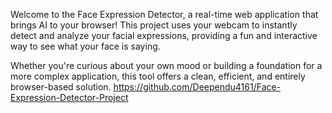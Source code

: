 Welcome to the Face Expression Detector, a real-time web application that brings AI to your browser! This project uses your webcam to instantly detect and analyze your facial expressions, providing a fun and interactive way to see what your face is saying.

Whether you're curious about your own mood or building a foundation for a more complex application, this tool offers a clean, efficient, and entirely browser-based solution.
https://github.com/Deependu4161/Face-Expression-Detector-Project


